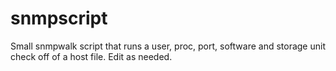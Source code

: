 # snmpscript
Small snmpwalk script that runs a user, proc, port, software and storage unit check off of a host file. Edit as needed.
